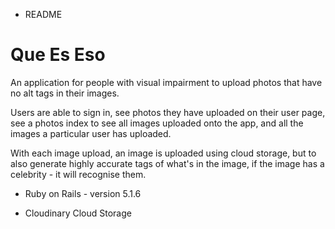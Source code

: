- README

# Que Es Eso

An application for people with visual impairment to upload photos that have no alt tags in their images.

Users are able to sign in, see photos they have uploaded on their user page, see a photos index to see all images uploaded onto the app, and all the images a particular user has uploaded.

With each image upload, an image is uploaded using cloud storage, but to also generate highly accurate tags of what's in the image, if the image has a celebrity - it will recognise them.


* Ruby on Rails - version 5.1.6

* Cloudinary Cloud Storage
